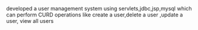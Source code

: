 developed a user management system using servlets,jdbc,jsp,mysql which can perform CURD operations like create a user,delete a user ,update a user, view all users
